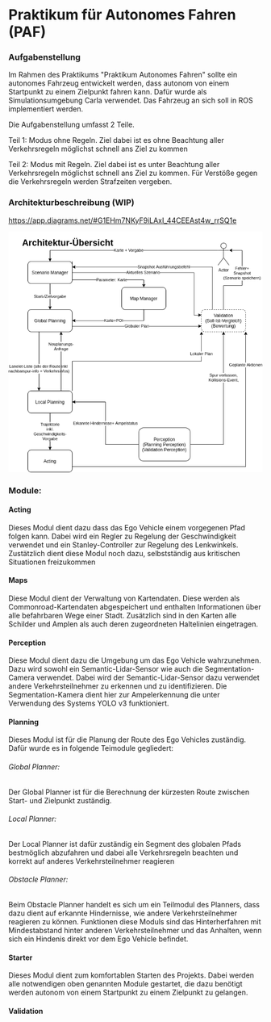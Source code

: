 # Praktikum für Autonomes Fahren (PAF)

### Aufgabenstellung
Im Rahmen des Praktikums "Praktikum Autonomes Fahren" sollte ein autonomes Fahrzeug entwickelt werden, dass autonom von einem Startpunkt zu einem Zielpunkt fahren kann. Dafür wurde als Simulationsumgebung Carla verwendet. Das Fahrzeug an sich soll in ROS implementiert werden. 

Die Aufgabenstellung umfasst 2 Teile.

Teil 1: Modus ohne Regeln. Ziel dabei ist es ohne Beachtung aller Verkehrsregeln möglichst schnell ans Ziel zu kommen 

Teil 2: Modus mit Regeln. Ziel dabei ist es unter Beachtung aller Verkehrsregeln möglichst schnell ans Ziel zu kommen. Für Verstöße gegen die Verkehrsregeln werden Strafzeiten vergeben.

### Architekturbeschreibung (WIP)

https://app.diagrams.net/#G1EHm7NKyF9iLAxI_44CEEAst4w_rrSQ1e

![Architecture Graph](docs/imgs/architecture.png)

### Module:

#### Acting
Dieses Modul dient dazu dass das Ego Vehicle einem vorgegenen Pfad folgen kann. Dabei wird ein Regler zu Regelung der Geschwindigkeit verwendet und ein Stanley-Controller zur Regelung des Lenkwinkels. Zustätzlich dient diese Modul noch dazu, selbstständig aus kritischen Situationen freizukommen

#### Maps 
Diese Modul dient der Verwaltung von Kartendaten. Diese werden als Commonroad-Kartendaten abgespeichert und enthalten Informationen über alle befahrbaren Wege einer Stadt. Zusätzlich sind in den Karten alle Schilder und Amplen als auch deren zugeordneten Haltelinien eingetragen. 


#### Perception 
Diese Modul dient dazu die Umgebung um das Ego Vehicle wahrzunehmen. Dazu wird sowohl ein Semantic-Lidar-Sensor wie auch die Segmentation-Camera verwendet. 
Dabei wird der Semantic-Lidar-Sensor dazu verwendet andere Verkehrsteilnehmer zu erkennen und zu identifizieren. Die Segmentation-Kamera dient hier zur Ampelerkennung
die unter Verwendung des Systems YOLO v3 funktioniert. 


#### Planning
Dieses Modul ist für die Planung der Route des Ego Vehicles zuständig. Dafür wurde es in folgende Teimodule gegliedert:
###### Global Planner:
Der Global Planner ist für die Berechnung der kürzesten Route zwischen Start- und Zielpunkt zuständig. 
###### Local Planner:
Der Local Planner ist dafür zuständig ein Segment des globalen Pfads bestmöglich abzufahren und dabei alle Verkehrsregeln beachten und korrekt auf anderes Verkehrsteilnehmer reagieren

###### Obstacle Planner:
Beim Obstacle Planner handelt es sich um ein Teilmodul des Planners, dass dazu dient auf erkannte Hindernisse, wie andere Verkehrsteilnehmer reagieren zu können. 
Funktionen diese Moduls sind das Hinterherfahren mit Mindestabstand hinter anderen Verkehrsteilnehmer und das Anhalten, wenn sich ein Hindenis direkt vor dem Ego Vehicle befindet. 

#### Starter 
Dieses Modul dient zum komfortablen Starten des Projekts. Dabei werden alle notwendigen oben genannten Module gestartet, die dazu benötigt werden autonom von einem Startpunkt zu einem Zielpunkt zu gelangen. 

#### Validation 

